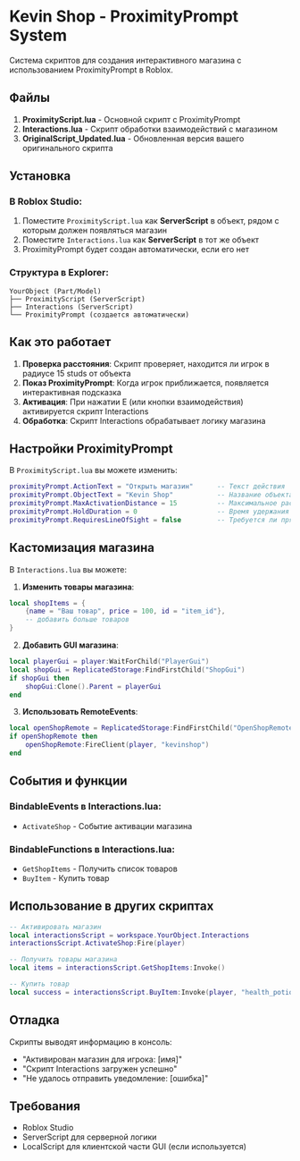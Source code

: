 # Kevin Shop - ProximityPrompt System

Система скриптов для создания интерактивного магазина с использованием ProximityPrompt в Roblox.

## Файлы

1. **ProximityScript.lua** - Основной скрипт с ProximityPrompt
2. **Interactions.lua** - Скрипт обработки взаимодействий с магазином
3. **OriginalScript_Updated.lua** - Обновленная версия вашего оригинального скрипта

## Установка

### В Roblox Studio:

1. Поместите `ProximityScript.lua` как **ServerScript** в объект, рядом с которым должен появляться магазин
2. Поместите `Interactions.lua` как **ServerScript** в тот же объект
3. ProximityPrompt будет создан автоматически, если его нет

### Структура в Explorer:
```
YourObject (Part/Model)
├── ProximityScript (ServerScript)
├── Interactions (ServerScript)
└── ProximityPrompt (создается автоматически)
```

## Как это работает

1. **Проверка расстояния**: Скрипт проверяет, находится ли игрок в радиусе 15 studs от объекта
2. **Показ ProximityPrompt**: Когда игрок приближается, появляется интерактивная подсказка
3. **Активация**: При нажатии E (или кнопки взаимодействия) активируется скрипт Interactions
4. **Обработка**: Скрипт Interactions обрабатывает логику магазина

## Настройки ProximityPrompt

В `ProximityScript.lua` вы можете изменить:

```lua
proximityPrompt.ActionText = "Открыть магазин"      -- Текст действия
proximityPrompt.ObjectText = "Kevin Shop"           -- Название объекта
proximityPrompt.MaxActivationDistance = 15          -- Максимальное расстояние
proximityPrompt.HoldDuration = 0                    -- Время удержания (0 = мгновенно)
proximityPrompt.RequiresLineOfSight = false         -- Требуется ли прямая видимость
```

## Кастомизация магазина

В `Interactions.lua` вы можете:

1. **Изменить товары магазина**:
```lua
local shopItems = {
    {name = "Ваш товар", price = 100, id = "item_id"},
    -- добавить больше товаров
}
```

2. **Добавить GUI магазина**:
```lua
local playerGui = player:WaitForChild("PlayerGui")
local shopGui = ReplicatedStorage:FindFirstChild("ShopGui")
if shopGui then
    shopGui:Clone().Parent = playerGui
end
```

3. **Использовать RemoteEvents**:
```lua
local openShopRemote = ReplicatedStorage:FindFirstChild("OpenShopRemote")
if openShopRemote then
    openShopRemote:FireClient(player, "kevinshop")
end
```

## События и функции

### BindableEvents в Interactions.lua:
- `ActivateShop` - Событие активации магазина

### BindableFunctions в Interactions.lua:
- `GetShopItems` - Получить список товаров
- `BuyItem` - Купить товар

## Использование в других скриптах

```lua
-- Активировать магазин
local interactionsScript = workspace.YourObject.Interactions
interactionsScript.ActivateShop:Fire(player)

-- Получить товары магазина
local items = interactionsScript.GetShopItems:Invoke()

-- Купить товар
local success = interactionsScript.BuyItem:Invoke(player, "health_potion")
```

## Отладка

Скрипты выводят информацию в консоль:
- "Активирован магазин для игрока: [имя]"
- "Скрипт Interactions загружен успешно"
- "Не удалось отправить уведомление: [ошибка]"

## Требования

- Roblox Studio
- ServerScript для серверной логики
- LocalScript для клиентской части GUI (если используется)